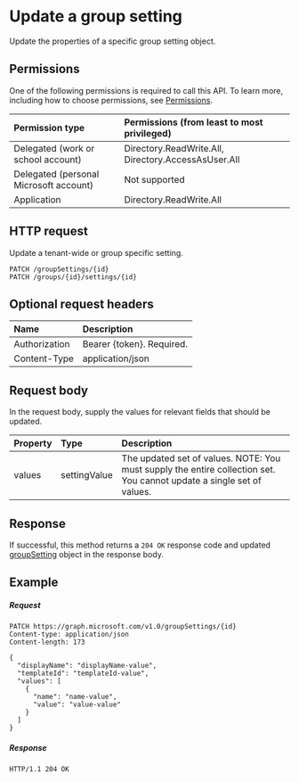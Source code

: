 # Update a group setting

Update the properties of a specific group setting object.

## Permissions

One of the following permissions is required to call this API. To learn more, including how to choose permissions, see [Permissions](../../../concepts/permissions_reference.md).


|Permission type      | Permissions (from least to most privileged)              | 
|:--------------------|:---------------------------------------------------------| 
|Delegated (work or school account) | Directory.ReadWrite.All, Directory.AccessAsUser.All    | 
|Delegated (personal Microsoft account) | Not supported    | 
|Application | Directory.ReadWrite.All | 


## HTTP request
<!-- { "blockType": "ignored" } -->

Update a tenant-wide or group specific setting.

```http
PATCH /groupSettings/{id}
PATCH /groups/{id}/settings/{id}
```
## Optional request headers
| Name | Description |
|:-----------|:-----------|
| Authorization  | Bearer {token}. Required. |
| Content-Type	| application/json	|

## Request body
In the request body, supply the values for relevant fields that should be updated. 

| Property | Type | Description |
|:---------------|:--------|:----------|
| values | settingValue | The updated set of values.  NOTE: You must supply the entire collection set. You cannot update a single set of values. |

## Response

If successful, this method returns a `204 OK` response code and updated [groupSetting](../resources/groupsetting.md) object in the response body.

## Example
##### Request
<!-- {
  "blockType": "request",
  "name": "update_groupsetting"
}-->
```http
PATCH https://graph.microsoft.com/v1.0/groupSettings/{id}
Content-type: application/json
Content-length: 173

{
  "displayName": "displayName-value",
  "templateId": "templateId-value",
  "values": [
    {
      "name": "name-value",
      "value": "value-value"
    }
  ]
}
```
##### Response

<!-- {
  "blockType": "response",
  "truncated": true,
  "@odata.type": "microsoft.graph.groupSetting"
} -->
```http
HTTP/1.1 204 OK
```

<!-- uuid: 8fcb5dbc-d5aa-4681-8e31-b001d5168d79
2015-10-25 14:57:30 UTC -->
<!-- {
  "type": "#page.annotation",
  "description": "Update groupSetting",
  "keywords": "",
  "section": "documentation",
  "tocPath": ""
}-->